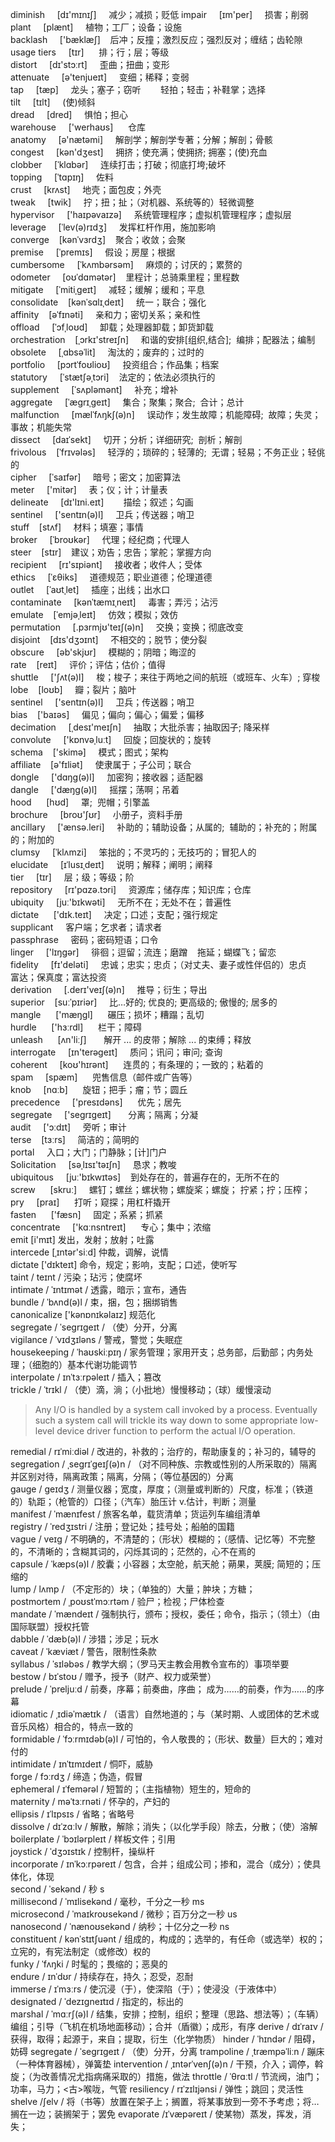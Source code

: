 diminish     [dɪ'mɪnɪʃ]     减少；减损；贬低
impair     [ɪm'per]     损害；削弱  
plant     [plænt]     植物；工厂；设备；设施  
backlash     ['bæklæʃ]    后冲；反撞；激烈反应；强烈反对；缠结；齿轮隙  
usage tiers     [tɪr]      排；行；层；等级  
distort     [dɪ'stɔːrt]     歪曲；扭曲；变形  
attenuate     [ə'tenjueɪt]     变细；稀释；变弱  
tap     [tæp]     龙头；塞子；窃听        轻拍；轻击；补鞋掌；选择  
tilt     [tɪlt]     (使)倾斜  
dread     [dred]     惧怕；担心  
warehouse     ['werhaʊs]      仓库  
anatomy     [ə'nætəmi]     解剖学；解剖学专著；分解；解剖；骨骸  
congest     [kən'dʒest]     拥挤；使充满；使拥挤; 拥塞；(使)充血  
clobber     [ˈklɑbər]     连续打击；打破；彻底打垮;破坏  
topping     [ˈtɑpɪŋ]     佐料  
crust     [krʌst]     地壳；面包皮；外壳  
tweak     [twik]     拧；扭；扯；（对机器、系统等的）轻微调整  
hypervisor     ['haɪpəvaɪzə]     系统管理程序；虚拟机管理程序；虚拟层  
leverage     [ˈlev(ə)rɪdʒ]     发挥杠杆作用，施加影响  
converge    [kənˈvɜrdʒ]    聚合；收敛；会聚  
premise     [ˈpremɪs]     假设；房屋；根据  
cumbersome     [ˈkʌmbərsəm]     麻烦的；讨厌的；累赘的  
odometer     [oʊˈdɑmətər]    里程计；总骑乘里程；里程数  
mitigate     [ˈmitiˌɡeɪt]     减轻；缓解；缓和；平息  
consolidate    [kənˈsɑlɪˌdeɪt]     统一；联合；强化  
affinity    [əˈfɪnəti]     亲和力；密切关系；亲和性  
offload     [ˈɔfˌloʊd]     卸载；处理器卸载；卸货卸载  
orchestration    [ˌɔrkɪ'streɪʃn]     和谐的安排[组织,结合];  编排；配器法；编制  
obsolete     [ˌɑbsəˈlit]     淘汰的；废弃的；过时的  
portfolio     [pɔrtˈfoʊlioʊ]     投资组合；作品集；档案  
statutory     [ˈstætʃəˌtɔri]    法定的；依法必须执行的  
supplement     [ˈsʌpləmənt]     补充；增补  
aggregate     [ˈæɡrɪˌɡeɪt]     集合；聚集；聚合;  合计；总计  
malfunction     [mælˈfʌŋkʃ(ə)n]     误动作；发生故障；机能障碍;  故障；失灵；事故；机能失常  
dissect     [daɪˈsekt]     切开；分析；详细研究;  剖析；解剖  
frivolous    [ˈfrɪvələs]     轻浮的；琐碎的；轻薄的;  无谓；轻易；不务正业；轻佻的  
cipher     [ˈsaɪfər]     暗号；密文；加密算法  
meter     ['mitər]     表；仪；计；计量表  
delineate     [dɪ'lɪni.eɪt]        描绘；叙述；勾画  
sentinel     ['sentɪn(ə)l]     卫兵；传送器；哨卫  
stuff    [stʌf]     材料；填塞；事情  
broker     [ˈbroʊkər]     代理；经纪商；代理人  
steer    [stɪr]    建议；劝告；忠告；掌舵；掌握方向  
recipient     [rɪ'sɪpiənt]     接收者；收件人；受体  
ethics     [ˈɛθiks]     道德规范；职业道德；伦理道德  
outlet     [ˈaʊtˌlet]     插座；出线；出水口  
contaminate     [kənˈtæmɪˌneɪt]     毒害；弄污；沾污  
emulate    [ˈemjəˌleɪt]     仿效；模拟；效仿  
permutation     [.pɜrmjʊ'teɪʃ(ə)n]     交换；变换；彻底改变  
disjoint    [dɪs'dʒɔɪnt]     不相交的；脱节；使分裂  
obscure     [əb'skjʊr]     模糊的；阴暗；晦涩的  
rate    [reɪt]     评价；评估；估价；值得  
shuttle     ['ʃʌt(ə)l]     梭；梭子；来往于两地之间的航班（或班车、火车）; 穿梭  
lobe    [loʊb]     瓣；裂片；脑叶  
sentinel     ['sentɪn(ə)l]     卫兵；传送器；哨卫  
bias    ['baɪəs]     偏见；偏向；偏心；偏爱；偏移  
decimation     [ˌdesɪ'meɪʃn]     抽取；大批杀害；抽取因子; 降采样  
convolute     ['kɒnvəˌluːt]     回旋；回旋状的；旋转  
schema    ['skimə]     模式；图式；架构  
affiliate    [ə'fɪliət]     使隶属于；子公司；联合  
dongle     ['dɑŋɡ(ə)l]     加密狗；接收器；适配器  
dangle     ['dæŋɡ(ə)l]     摇摆；荡啊；吊着  
hood      [hʊd]     罩;  兜帽；引擎盖  
brochure     [broʊ'ʃʊr]     小册子，资料手册  
ancillary     ['ænsə.leri]     补助的；辅助设备；从属的;  辅助的；补充的；附属的；附加的  
clumsy     [ˈklʌmzi]     笨拙的；不灵巧的；无技巧的；冒犯人的  
elucidate     [ɪˈlusɪˌdeɪt]     说明；解释；阐明；阐释  
tier     [tɪr]     层；级；等级；阶  
repository     [rɪ'pɑzə.tɔri]     资源库；储存库；知识库；仓库  
ubiquity     [juː'bɪkwəti]     无所不在；无处不在；普遍性  
dictate      ['dɪk.teɪt]     决定；口述；支配；强行规定  
supplicant     客户端；乞求者；请求者  
passphrase     密码；密码短语；口令  
linger     ['lɪŋɡər]     徘徊；逗留；流连；磨蹭    拖延；蝴蝶飞；留恋  
fidelity     [fɪ'deləti]     忠诚；忠实；忠贞；（对丈夫、妻子或性伴侣的）忠贞     富达；保真度；富达投资  
derivation     [.derɪ'veɪʃ(ə)n]     推导；衍生；导出  
superior    [suːˈpɪriər]     比…好的; 优良的; 更高级的; 傲慢的; 居多的  
mangle      ['mæŋɡl]      碾压；损坏；糟蹋；乱切  
hurdle      ['hɜːrdl]      栏干；障碍  
unleash      [ʌn'liːʃ]       解开 ... 的皮带；解除 ... 的束缚；释放  
interrogate     [ɪn'terəɡeɪt]     质问；讯问；审问; 查询  
coherent     [koʊ'hɪrənt]      连贯的；有条理的；一致的；粘着的  
spam     [spæm]      兜售信息（邮件或广告等）  
knob     [nɑːb]      旋钮；把手；瘤；节；圆丘  
precedence     ['presɪdəns]      优先；居先  
segregate     ['seɡrɪɡeɪt]       分离；隔离；分凝  
audit     ['ɔːdɪt]     旁听；审计  
terse    [tɜːrs]     简洁的；简明的  
portal     入口；大门；门静脉；[计]门户  
Solicitation     [səˌlɪsɪ'təɪʃn]     恳求；教唆  
ubiquitous     [juː'bɪkwɪtəs]    到处存在的，普遍存在的，无所不在的  
screw      [skruː]     螺钉；螺丝；螺状物；螺旋桨；螺旋； 拧紧；拧；压榨；  
pry     [praɪ]      打听；窥探；用杠杆撬开  
fasten      ['fæsn]     固定；系紧；抓紧  
concentrate     ['kɑːnsntreɪt]      专心；集中；浓缩  
emit  [i'mɪt]  发出，发射；放射；吐露  
intercede [ˌɪntər'siːd] 仲裁，调解，说情  
dictate ['dɪkteɪt]  命令，规定；影响，支配；口述，使听写  
taint   / teɪnt /   污染；玷污；使腐坏  
intimate  / ˈɪntɪmət /    透露，暗示；宣布，通告  
bundle   / ˈbʌnd(ə)l /    束，捆，包；捆绑销售  
canonicalize ['kənɒnɪkəlaɪz] 规范化  
segregate  / ˈseɡrɪɡeɪt /  （使）分开，分离  
vigilance / ˈvɪdʒɪləns /  警戒，警觉；失眠症  
housekeeping  / ˈhaʊskiːpɪŋ /   家务管理；家用开支；总务部，后勤部；内务处理；（细胞的）基本代谢功能调节  
interpolate  / ɪnˈtɜːrpəleɪt /  插入；篡改  
trickle  / ˈtrɪkl /  （使）滴，淌；（小批地）慢慢移动；（球）缓慢滚动  
> Any I/O is handled by a system call invoked by a process. Eventually such a system call will trickle its way down to some appropriate low-level device driver function to perform the actual I/O operation.  

remedial  / rɪˈmiːdiəl /  改进的，补救的；治疗的，帮助康复的；补习的，辅导的  
segregation  / ˌseɡrɪˈɡeɪʃ(ə)n /  （对不同种族、宗教或性别的人所采取的）隔离并区别对待，隔离政策；隔离，分隔；（等位基因的）分离  
gauge  / ɡeɪdʒ /  测量仪器；宽度，厚度；（测量或判断的）尺度，标准；（铁道的）轨距；（枪管的）口径；（汽车）胎压计  v.估计，判断；测量  
manifest  / ˈmænɪfest /  旅客名单，载货清单；货运列车编组清单  
registry  / ˈredʒɪstri /  注册；登记处；挂号处；船舶的国籍  
vague  / veɪɡ /  不明确的，不清楚的；（形状）模糊的；（感情、记忆等）不完整的，不清晰的；含糊其词的，闪烁其词的；茫然的，心不在焉的  
capsule    / ˈkæps(ə)l /  胶囊；小容器；太空舱，航天舱；蒴果，荚膜;   简短的；压缩的  
lump   / lʌmp /    （不定形的）块；（单独的）大量；肿块；方糖；  
postmortem   / ˌpoʊstˈmɔːrtəm /   验尸；检视；尸体检查  
mandate    / ˈmændeɪt /    强制执行，颁布；授权，委任；命令，指示；（领土）（由国际联盟）授权托管  
dabble  / ˈdæb(ə)l /  涉猎；涉足；玩水  
caveat  / ˈkæviæt /   警告，限制性条款  
syllabus  / ˈsɪləbəs /  教学大纲；（罗马天主教会用教令宣布的）事项举要  
bestow    / bɪˈstoʊ /   赠予，授予（财产、权力或荣誉）  
prelude   / ˈpreljuːd /  前奏，序幕；前奏曲，序曲；  成为……的前奏，作为……的序幕  
idiomatic  / ˌɪdiəˈmætɪk /   （语言）自然地道的；与（某时期、人或团体的艺术或音乐风格）相合的，特点一致的  
formidable  / ˈfɔːrmɪdəb(ə)l /  可怕的，令人敬畏的；（形状、数量）巨大的；难对付的  
intimidate  / ɪnˈtɪmɪdeɪt /  恫吓，威胁  
forge	 / fɔːrdʒ /		缔造；伪造，假冒  
ephemeral / ɪˈfemərəl /  短暂的；（主指植物）短生的，短命的  
maternity / məˈtɜːrnəti / 怀孕的，产妇的  
ellipsis	/ ɪˈlɪpsɪs /   省略；省略号  
dissolve / dɪˈzɑːlv /    解散，解除；消失；（以化学手段）除去，分散；（使）溶解  
boilerplate  / ˈbɔɪlərpleɪt /		样板文件；引用  
joystick	  / ˈdʒɔɪstɪk /		 控制杆，操纵杆  
incorporate  / ɪnˈkɔːrpəreɪt /  包含，合并；组成公司；掺和，混合（成分）；使具体化，体现  
second		/ ˈsekənd /		秒						  s  
millisecond	/ ˈmɪlisekənd /	毫秒，千分之一秒			ms  
microsecond	/ ˈmaɪkroʊsekənd /	微秒；百万分之一秒		us  
nanosecond	/ ˈnænoʊsekənd /	纳秒；十亿分之一秒		ns  
constituent	/ kənˈstɪtʃuənt /	组成的，构成的；选举的，有任命（或选举）权的；立宪的，有宪法制定（或修改）权的  
funky	/ ˈfʌŋki /		时髦的；畏缩的；恶臭的  
endure	/ ɪnˈdʊr /		持续存在，持久；忍受，忍耐  
immerse	/ ɪˈmɜːrs /		使沉浸（于），使深陷（于）；使浸没（于液体中）  
designated  / ˈdezɪɡneɪtɪd /  指定的，标出的  
marshal / ˈmɑːrʃ(ə)l /  结集，安排；控制，组织；整理（思路、想法等）；（车辆）编组；引导（飞机在机场地面移动）；合并（盾徽）；成形，有序
derive  / dɪˈraɪv / 获得，取得；起源于，来自；提取，衍生（化学物质）
hinder  / ˈhɪndər / 阻碍，妨碍
segregate   / ˈseɡrɪɡeɪt /  （使）分开，分离
trampoline  / ˌtræmpəˈliːn /    蹦床（一种体育器械），弹簧垫
intervention    / ˌɪntərˈvenʃ(ə)n / 干预，介入；调停，斡旋；（为改善情况尤指病痛采取的）措施，做法
throttle    / ˈθrɑːtl / 节流阀，油门；功率，马力；<古>喉咙，气管
resiliency  / rɪˈzɪlɪjənsi /    弹性；跳回；灵活性
shelve  /ʃelv / 将（书等）放置在架子上；搁置，将某事放到一旁不予考虑；将…搁在一边；装搁架于；罢免
evaporate   /ɪˈvæpəreɪt /  使某物）蒸发，挥发，消失；
